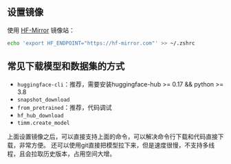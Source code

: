 ## 设置镜像
使用 [HF-Mirror](https://hf-mirror.com) 镜像站：
```bash
echo 'export HF_ENDPOINT="https://hf-mirror.com"' >> ~/.zshrc
```
## 常见下载模型和数据集的方式
- `huggingface-cli`：推荐，需要安装huggingface-hub >= 0.17 && python >= 3.8
- `snapshot_download`
- `from_pretrained`：推荐，代码调试
- `hf_hub_download`
- `timm.create_model`

上面设置镜像之后，可以直接支持上面的命令，可以解决命令行下载和代码直接下载，非常方便。
还可以使用git直接把模型拉下来，但是速度很慢，不支持多线程，且会拉取历史版本，占用空间大增。

